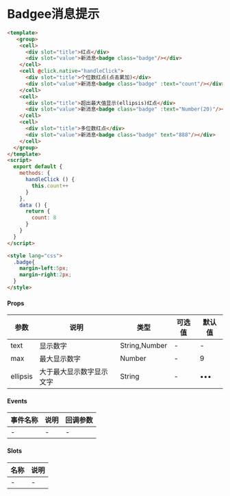 # Badgee消息提示

```html
<template>
   <group>
    <cell>
      <div slot="title">红点</div>
      <div slot="value">新消息<badge class="badge"/></div>
    </cell>
    <cell @click.native="handleClick">
      <div slot="title">个位数红点(点击累加)</div>
      <div slot="value">新消息<badge class="badge" :text="count"/></div>
    </cell>
    <cell>
      <div slot="title">超出最大值显示(ellipsis)红点</div>
      <div slot="value">新消息<badge class="badge" :text="Number(20)"/></div>
    </cell>
    <cell>
      <div slot="title">多位数红点</div>
      <div slot="value">新消息<badge class="badge" text="888"/></div>
    </cell>
  </group>
</template>
<script>
  export default {
    methods: {
      handleClick () {
        this.count++
      }
    },
    data () {
      return {
        count: 8
      }
    }
  }
</script>

<style lang="css">
  .badge{
    margin-left:5px;
    margin-right:2px;
  }
</style>
```

#### Props
| 参数      | 说明    | 类型      | 可选值       | 默认值   |
|---------- |-------- |---------- |------------- |--------- |
| text     | 显示数字   | String,Number  |   -       |    -    |
| max     | 最大显示数字   | Number  |   -       |    9    |
| ellipsis     | 大于最大显示数字显示文字   | String  |   -       |    •••    |

#### Events
| 事件名称 | 说明 | 回调参数 |
|---------|--------|---------|
| - | - | - |

#### Slots
| 名称 | 说明 | 
|---------|--------|
| - | - |